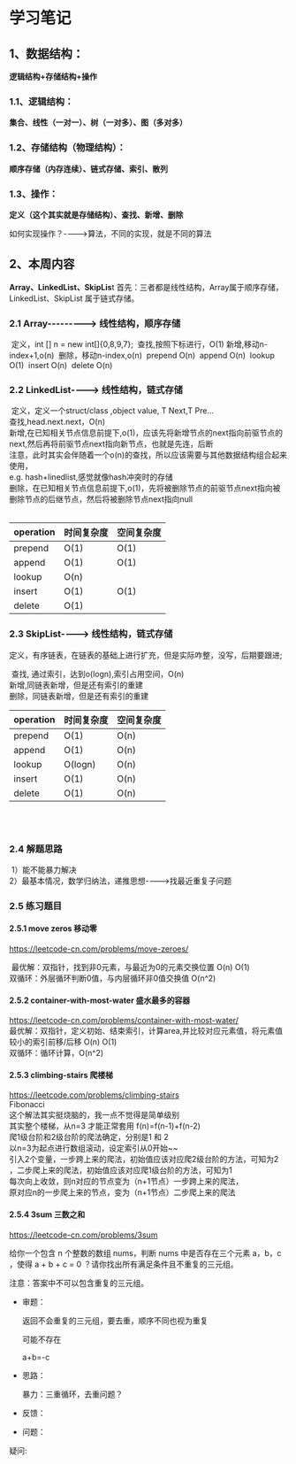 # 学习笔记

## 1、数据结构：

**逻辑结构+存储结构+操作**

### 1.1、逻辑结构：

**集合、线性（一对一）、树（一对多）、图（多对多）**

### 1.2、存储结构（物理结构）：

**顺序存储（内存连续）、链式存储、索引、散列**

### 1.3、操作：

**定义（这个其实就是存储结构）、查找、新增、删除**

如何实现操作？---->算法，不同的实现，就是不同的算法

## 2、本周内容

**Array、LinkedList、SkipLis**t
首先：三者都是线性结构，Array属于顺序存储，LinkedList、SkipList 属于链式存储。

### 2.1 Array---------> 线性结构，顺序存储

​                定义，int [] n = new int[]{0,8,9,7};
​                查找,按照下标进行，O(1)
​                新增,移动n-index+1,o(n)
​                删除，移动n-index,o(n)
​                prepend O(n)
​                append  O(n)
​                lookup  O(1)
​                insert  O(n)
​                delete  O(n)

### 2.2 LinkedList----> 线性结构，链式存储

​                定义，定义一个struct/class ,object value, T Next,T Pre... <br/>
​                查找,head.next.next，O(n) <br/>
​                新增,在已知相关节点信息前提下,o(1)，应该先将新增节点的next指向前驱节点的next,然后再将前驱节点next指向新节点，也就是先连，后断 <br/>
​                注意，此时其实会伴随着一个o(n)的查找，所以应该需要与其他数据结构组合起来使用，<br/>
​                e.g. hash+linedlist,感觉就像hash冲突时的存储 <br/>
​                删除，在已知相关节点信息前提下,o(1)，先将被删除节点的前驱节点next指向被删除节点的后继节点，然后将被删除节点next指向null<br/>
​              

| operation | 时间复杂度 | 空间复杂度 |
| --------- | ---------- | ---------- |
| prepend   | O(1)       | O(1)       |
| append    | O(1)       | O(1)       |
| lookup    | O(n)       |            |
| insert    | O(1)       | O(1)       |
| delete    | O(1)       |            |

### 2.3 SkipList----> 线性结构，链式存储

​                定义，有序链表，在链表的基础上进行扩充，但是实际咋整，没写，后期要跟进;<br/>

​                查找, 通过索引，达到o(logn),索引占用空间，O(n) <br/>
​                新增,同链表新增，但是还有索引的重建<br/>
​                删除，同链表新增，但是还有索引的重建<br/>

  

| operation | 时间复杂度 | 空间复杂度 |
| --------- | ---------- | ---------- |
| prepend   | O(1)       | O(n)       |
| append    | O(1)       | O(n)       |
| lookup    | O(logn)    | O(n)       |
| insert    | O(1)       | O(n)       |
| delete    | O(1)       | O(n)       |

​                 
​                

### 2.4 解题思路

​          1）能不能暴力解决<br/>
​         2）最基本情况，数学归纳法，递推思想---->找最近重复子问题<br/>

### 2.5  练习题目

#### 2.5.1 move zeros 移动零

 https://leetcode-cn.com/problems/move-zeroes/ <br/>

​     最优解：双指针，找到非0元素，与最近为0的元素交换位置 O(n) O(1) <br/>
     双循环：外层循环判断0值，与内层循环非0值交换值 O(n^2) <br/>


#### 2.5.2 container-with-most-water 盛水最多的容器

 https://leetcode-cn.com/problems/container-with-most-water/ <br/>
     最优解：双指针，定义初始、结束索引，计算area,并比较对应元素值，将元素值较小的索引前移/后移 O(n) O(1) <br/>
     双循环：循环计算，O(n^2) <br/>



#### 2.5.3 climbing-stairs 爬楼梯 

https://leetcode.com/problems/climbing-stairs <br/>
        Fibonacci <br/>
         这个解法其实挺烧脑的，我一点不觉得是简单级别 <br/>
         其实整个楼梯，从n=3 才能正常套用 f(n)=f(n-1)+f(n-2) <br/>
          爬1级台阶和2级台阶的爬法确定，分别是1 和 2 <br/>
          以n=3为起点进行数组滚动，设定索引从0开始~~ <br/>
          引入2个变量，一步跨上来的爬法，初始值应该对应爬2级台阶的方法，可知为2 <br/>
          ，二步爬上来的爬法，初始值应该对应爬1级台阶的方法，可知为1 <br/>
          每次向上收敛，则n对应的节点变为（n+1节点）一步跨上来的爬法，<br/>
          原对应n的一步爬上来的节点，变为（n+1节点）二步爬上来的爬法 <br/>

#### 2.5.4 3sum 三数之和

https://leetcode-cn.com/problems/3sum

给你一个包含 n 个整数的数组 nums，判断 nums 中是否存在三个元素 a，b，c ，使得 a + b + c = 0 ？请你找出所有满足条件且不重复的三元组。

注意：答案中不可以包含重复的三元组。

- 审题：

  返回不会重复的三元组，要去重，顺序不同也视为重复	

  可能不存在

  a+b=-c

- 思路：

  暴力：三重循环，去重问题？

  



- 反馈：



- 问题：



疑问:
